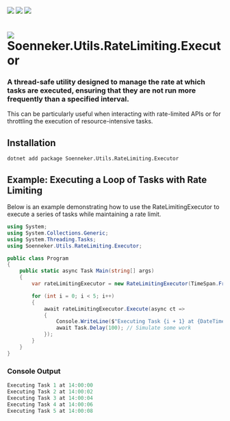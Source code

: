 [![](https://img.shields.io/nuget/v/soenneker.utils.ratelimiting.executor.svg?style=for-the-badge)](https://www.nuget.org/packages/soenneker.utils.ratelimiting.executor/)
[![](https://img.shields.io/github/actions/workflow/status/soenneker/soenneker.utils.ratelimiting.executor/publish-package.yml?style=for-the-badge)](https://github.com/soenneker/soenneker.utils.ratelimiting.executor/actions/workflows/publish-package.yml)
[![](https://img.shields.io/nuget/dt/soenneker.utils.ratelimiting.executor.svg?style=for-the-badge)](https://www.nuget.org/packages/soenneker.utils.ratelimiting.executor/)

# ![](https://user-images.githubusercontent.com/4441470/224455560-91ed3ee7-f510-4041-a8d2-3fc093025112.png) Soenneker.Utils.RateLimiting.Executor
### A thread-safe utility designed to manage the rate at which tasks are executed, ensuring that they are not run more frequently than a specified interval. 

This can be particularly useful when interacting with rate-limited APIs or for throttling the execution of resource-intensive tasks.

## Installation

```
dotnet add package Soenneker.Utils.RateLimiting.Executor
```

## Example: Executing a Loop of Tasks with Rate Limiting

Below is an example demonstrating how to use the RateLimitingExecutor to execute a series of tasks while maintaining a rate limit.

```csharp
using System;
using System.Collections.Generic;
using System.Threading.Tasks;
using Soenneker.Utils.RateLimiting.Executor;

public class Program
{
    public static async Task Main(string[] args)
    {
        var rateLimitingExecutor = new RateLimitingExecutor(TimeSpan.FromSeconds(2));

        for (int i = 0; i < 5; i++)
        {
            await rateLimitingExecutor.Execute(async ct =>
            {
                Console.WriteLine($"Executing Task {i + 1} at {DateTime.Now:HH:mm:ss}");
                await Task.Delay(100); // Simulate some work
            });
        }
    }
}
```

### Console Output

```csharp
Executing Task 1 at 14:00:00
Executing Task 2 at 14:00:02
Executing Task 3 at 14:00:04
Executing Task 4 at 14:00:06
Executing Task 5 at 14:00:08
```
